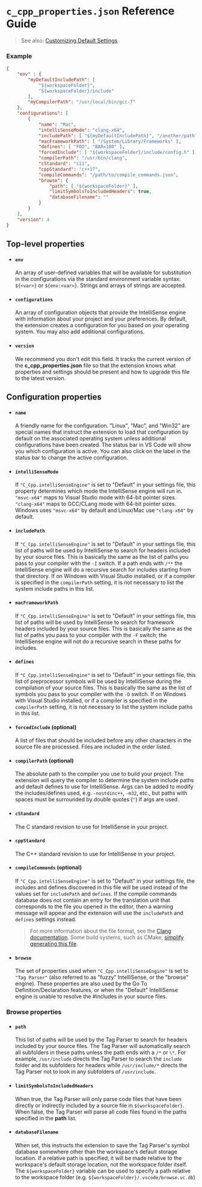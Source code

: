 # `c_cpp_properties.json` Reference Guide

> See also: [Customizing Default Settings](Customizing%20Default%20Settings.md)

### Example

```json
{
    "env" : {
        "myDefaultIncludePath": [
            "${workspaceFolder}",
            "${workspaceFolder}/include"
        ],
        "myCompilerPath": "/usr/local/bin/gcc-7"
    },
    "configurations": [
        {
            "name": "Mac",
            "intelliSenseMode": "clang-x64",
            "includePath": [ "${myDefaultIncludePath}", "/another/path" ],
            "macFrameworkPath": [ "/System/Library/Frameworks" ],
            "defines": [ "FOO", "BAR=100" ],
            "forcedInclude": [ "${workspaceFolder}/include/config.h" ],
            "compilerPath": "/usr/bin/clang",
            "cStandard": "c11",
            "cppStandard": "c++17",
            "compileCommands": "/path/to/compile_commands.json",
            "browse": {
                "path": [ "${workspaceFolder}" ],
                "limitSymbolsToIncludedHeaders": true,
                "databaseFilename": ""
            }
        }
    ],
    "version": 4
}
```

## Top-level properties

* #### `env`
  An array of user-defined variables that will be available for substitution in the configurations via the standard environment variable syntax: `${<var>}` or `${env:<var>}`. Strings and arrays of strings are accepted.

* #### `configurations`
  An array of configuration objects that provide the IntelliSense engine with information about your project and your preferences. By default, the extension creates a configuration for you based on your operating system. You may also add additional configurations.

* #### `version`
  We recommend you don't edit this field. It tracks the current version of the **c_cpp_properties.json** file so that the extension knows what properties and settings should be present and how to upgrade this file to the latest version.

## Configuration properties

* #### `name`
  A friendly name for the configuration. "Linux", "Mac", and "Win32" are special names that instruct the extension to load that configuration by default on the associated operating system unless additional configurations have been created. The status bar in VS Code will show you which configuration is active. You can also click on the label in the status bar to change the active configuration.

* #### `intelliSenseMode`
  If `"C_Cpp.intelliSenseEngine"` is set to "Default" in your settings file, this property determines which mode the IntelliSense engine will run in. `"msvc-x64"` maps to Visual Studio mode with 64-bit pointer sizes. `"clang-x64"` maps to GCC/CLang mode with 64-bit pointer sizes. Windows uses `"msvc-x64"` by default and Linux/Mac use `"clang-x64"` by default.

* #### `includePath`
  If `"C_Cpp.intelliSenseEngine"` is set to "Default" in your settings file, this list of paths will be used by IntelliSense to search for headers included by your source files. This is basically the same as the list of paths you pass to your compiler with the `-I` switch. If a path ends with `/**` the IntelliSense engine will do a recursive search for includes starting from that directory. If on Windows with Visual Studio installed, or if a compiler is specified in the `compilerPath` setting, it is not necessary to list the system include paths in this list.

* #### `macFrameworkPath`
  If `"C_Cpp.intelliSenseEngine"` is set to "Default" in your settings file, this list of paths will be used by IntelliSense to search for framework headers included by your source files. This is basically the same as the list of paths you pass to your compiler with the `-F` switch; the IntelliSense engine will not do a recursive search in these paths for includes.

* #### `defines`
  If `"C_Cpp.intelliSenseEngine"` is set to "Default" in your settings file, this list of preprocessor symbols will be used by IntelliSense during the compilation of your source files. This is basically the same as the list of symbols you pass to your compiler with the `-D` switch. If on Windows with Visual Studio installed, or if a compiler is specified in the `compilerPath` setting, it is not necessary to list the system include paths in this list.

* #### `forcedInclude` (optional)
  A list of files that should be included before any other characters in the source file are processed. Files are included in the order listed.

* #### `compilerPath` (optional)
  The absolute path to the compiler you use to build your project. The extension will query the compiler to determine the system include paths and default defines to use for IntelliSense. Args can be added to modify the includes/defines used, e.g. `-nostdinc++`, `-m32`, etc., but paths with spaces must be surrounded by double quotes (`"`) if args are used.

* #### `cStandard`
  The C standard revision to use for IntelliSense in your project.

* #### `cppStandard`
  The C++ standard revision to use for IntelliSense in your project.

* #### `compileCommands` (optional)
  If `"C_Cpp.intelliSenseEngine"` is set to "Default" in your settings file, the includes and defines discovered in this file will be used instead of the values set for `includePath` and `defines`. If the compile commands database does not contain an entry for the translation unit that corresponds to the file you opened in the editor, then a warning message will appear and the extension will use the `includePath` and `defines` settings instead.

  >For more information about the file format, see the [Clang documentation](https://clang.llvm.org/docs/JSONCompilationDatabase.html). Some build systems, such as CMake, [simplify generating this file](https://cmake.org/cmake/help/v3.5/variable/CMAKE_EXPORT_COMPILE_COMMANDS.html).

* #### `browse`
  The set of properties used when `"C_Cpp.intelliSenseEngine"` is set to `"Tag Parser"` (also referred to as "fuzzy" IntelliSense, or the "browse" engine). These properties are also used by the Go To Definition/Declaration features, or when the "Default" IntelliSense engine is unable to resolve the #includes in your source files.

### Browse properties

* #### `path`
  This list of paths will be used by the Tag Parser to search for headers included by your source files. The Tag Parser will automatically search all subfolders in these paths unless the path ends with a `/*` or `\*`. For example, `/usr/include` directs the Tag Parser to search the `include` folder and its subfolders for headers while `/usr/include/*` directs the Tag Parser not to look in any subfolders of `/usr/include`.

* #### `limitSymbolsToIncludedHeaders`
  When true, the Tag Parser will only parse code files that have been directly or indirectly included by a source file in `${workspaceFolder}`. When false, the Tag Parser will parse all code files found in the paths specified in the **path** list.

* #### `databaseFilename`
  When set, this instructs the extension to save the Tag Parser's symbol database somewhere other than the workspace's default storage location. If a relative path is specified, it will be made relative to the workspace's default storage location, not the workspace folder itself. The `${workspaceFolder}` variable can be used to specify a path relative to the workspace folder (e.g. `${workspaceFolder}/.vscode/browse.vc.db`)

